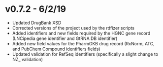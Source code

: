# v0.7.2 -  6/2/19
* Updated DrugBank XSD
* Corrected versions of the project used by the rdfizer scripts
* Added identifiers and new fields required by the HGNC gene record (LNCipedia gene identifier and GtRNA DB identifier)
* Added new field values for the PharmGKB drug record (RxNorm, ATC, and PubChem Compound identifiers fields)
* Updated validation for RefSeq identifiers (specifically a slight change to NZ_ validation)